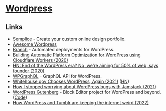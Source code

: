 # [Wordpress](https://wordpress.com)

## Links

- [Semplice](https://www.semplice.com/) - Create your custom online design portfolio.
- [Awesome Wordpress](https://github.com/miziomon/awesome-wordpress)
- [Branch](https://branchci.com/) - Automated deployments for WordPress.
- [Building Automatic Platform Optimization for WordPress using Cloudflare Workers (2020)](https://blog.cloudflare.com/building-automatic-platform-optimization-for-wordpress-using-cloudflare-workers/)
- [HN: End of the WordPress era? No, we're aiming for 50% of web, says founder (2020)](https://news.ycombinator.com/item?id=24776347)
- [WPGraphQL](https://www.wpgraphql.com/) - GraphQL API for WordPress.
- [Whitehouse.gov Chooses WordPress, Again (2021)](https://pagely.com/blog/whitehouse-gov-chooses-wordpress-again/) ([HN](https://news.ycombinator.com/item?id=25887674))
- [How I stopped worrying about WordPress bugs with Jamstack (2021)](https://medium.com/@anshu_79279/how-i-stopped-worrying-about-wordpress-bugs-with-jamstack-b4ee8823eba8)
- [WordPress Gutenberg](https://wordpress.org/gutenberg/) - Block Editor project for WordPress and beyond. ([Code](https://github.com/WordPress/gutenberg))
- [How WordPress and Tumblr are keeping the internet weird (2022)](https://www.theverge.com/2022/3/15/22977857/wordpress-tumblr-simplenote-internet-automattic-matt-mullenweg-interview)
